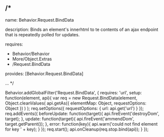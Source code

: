 /*
---

name: Behavior.Request.BindData

description: Binds an element's innerhtml to te contents of an
             ajax endpoint that is repeatedly polled for updates.

requires:
 - Behavior/Behavior
 - More/Object.Extras
 - /Request.BindData

provides: [Behavior.Request.BindData]

...
*/

Behavior.addGlobalFilter('Request.BindData', {
  requires: 'url',
  setup: function(element, api){
    var req = new Request.BindData(element,
      Object.cleanValues(
        api.getAs({
          elementMap: Object,
          requestOptions: Object
        })
      )
    );
    req.setOptions({
      requestOptions: {
        url: api.get('url')
      }
    });
    req.addEvents({
      beforeUpdate: function(target){
        api.fireEvent('destroyDom', target);
      },
      update: function(target){
        api.fireEvent('ammendDom', target.getParent());
      },
      error: function(key){
        api.warn('could not find element for key ' + key);
      }
    });
    req.start();
    api.onCleanup(req.stop.bind(api));
  }
});